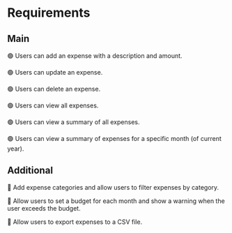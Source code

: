 # Requirements

## Main

🟢 Users can add an expense with a description and amount.

🟢 Users can update an expense.

🟢 Users can delete an expense.

🟢 Users can view all expenses.

🟢 Users can view a summary of all expenses.

🟢 Users can view a summary of expenses for a specific month (of current year).

## Additional

🔴 Add expense categories and allow users to filter expenses by category.

🔴 Allow users to set a budget for each month and show a warning when the user exceeds the budget.

🔴 Allow users to export expenses to a CSV file.
